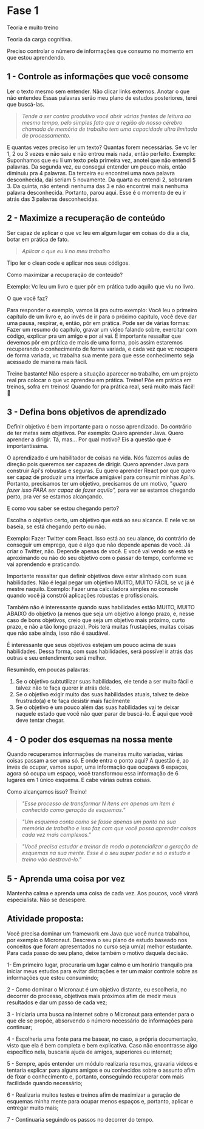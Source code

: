 # Fase 1

Teoria e muito treino

Teoria da carga cognitiva.

Preciso controlar o número de informações que consumo no momento em que estou aprendendo.

## 1 - Controle as informações que você consome

Ler o texto mesmo sem entender. Não clicar links externos. Anotar o que não entendeu Essas palavras serão meu plano de estudos posteriores, terei que buscá-las.

> *Tende a ser contra produtivo você abrir várias frentes de leitura ao mesmo tempo, pelo simples fato que a região do nosso cérebro chamada de memória de trabalho tem uma capacidade ultra limitada de processamento.*

E quantas vezes preciso ler um texto? Quantas forem necessárias. Se vc ler 1, 2 ou 3 vezes e não saiu e não entrou mais nada, então perfeito. Exemplo: Suponhamos que eu li um texto pela primeira vez, anotei que não entendi 5 palavras. Da segunda vez, eu consegui entender um pouco mais, então diminuiu pra 4 palavras. Da terceira eu encontrei uma nova palavra desconhecida, daí seriam 5 novamente. Da quarta eu entendi 2, sobraram 3. Da quinta, não entendi nenhuma das 3 e não encontrei mais nenhuma palavra desconhecida. Portanto, parou aqui. Esse é o momento de eu ir atrás das 3 palavras desconhecidas. 

## 2 - Maximize a recuperação de conteúdo

Ser capaz de aplicar o que vc leu em algum lugar em coisas do dia a dia, botar em prática de fato.

> *Aplicar o que eu li no meu trabalho*

Tipo ler o clean code e aplicar nos seus códigos.

Como maximizar a recuperação de conteúdo? 

Exemplo: Vc leu um livro e quer pôr em prática tudo aquilo que viu no livro. 

O que você faz?

Para responder o exemplo, vamos lá pra outro exemplo: Você leu o primeiro capítulo de um livro e, ao invés de ir para o próximo capitulo, você deve dar uma pausa, respirar, e, então, pôr em prática. Pode ser de várias formas: Fazer um resumo do capítulo, gravar um vídeo falando sobre, exercitar com código, explicar pra um amigo e por aí vai. É importante ressaltar que devemos pôr em prática de mais de uma forma, pois assim estaremos recuperando o conhecimento de forma variada, e cada vez que vc recupera de forma variada, vc trabalha sua mente para que esse conhecimento seja acessado de maneira mais fácil.

Treine bastante! Não espere a situação aparecer no trabalho, em um projeto real pra colocar o que vc aprendeu em prática. Treine! Põe em prática em treinos, sofra em treinos! Quando for pra prática real, será muito mais fácil! 🥳

## 3 - Defina bons objetivos de aprendizado

Definir objetivo é bem importante para o nosso aprendizado. Do contrário de ter metas sem objetivos. Por exemplo: Quero aprender Java. Quero aprender a dirigir. Tá, mas... Por qual motivo? Eis a questão que é importantíssima.

O aprendizado é um habilitador de coisas na vida. Nós fazemos aulas de direção pois queremos ser capazes de dirigir. Quero aprender Java para construir Api's robustas e seguras. Eu quero aprender React por que quero ser capaz de produzir uma interface amigável para consumir minhas Api's. Portanto, precisamos ter um objetivo, precisamos de um motivo,  "*quero fazer isso PARA ser capaz de fazer aquilo",* para ver se estamos chegando perto, pra ver se estamos alcançando. 

E como vou saber se estou chegando perto?

Escolha o objetivo certo, um objetivo que está ao seu alcance. E nele vc se baseia, se está chegando perto ou não.

Exemplo: Fazer Twitter com React. Isso está ao seu alance, do contrário de conseguir um emprego, que é algo que não depende apenas de você. Já criar o Twitter, não. Depende apenas de você. E você vai vendo se está se aproximando ou não do seu objetivo com o passar do tempo, conforme vc vai aprendendo e praticando.

Importante ressaltar que definir objetivos deve estar alinhado com suas habilidades. Não é legal pegar um objetivo MUITO, MUITO FÁCIL se vc já é mestre naquilo. Exemplo: Fazer uma calculadora simples no console quando você já constrói aplicações robustas e profissionais.

Também não é interessante quando suas habilidades estão MUITO, MUITO ABAIXO do objetivo (a menos que seja um objetivo a longo prazo, e, nesse caso de bons objetivos, creio que seja um objetivo mais próximo, curto prazo, e não a tão longo prazo). Pois terá muitas frustações, muitas coisas que não sabe ainda, isso não é saudável.

É interessante que seus objetivos estejam um pouco acima de suas habilidades. Dessa forma, com suas habilidades, será possível ir atrás das outras e seu entendimento será melhor.

Resumindo, em poucas palavras:

1. Se o objetivo subtutilizar suas habilidades, ele tende a ser muito fácil e talvez não te faça querer ir atrás dele.
2. Se o objetivo exigir muito das suas habilidades atuais, talvez te deixe frustrado(a) e te faça desistir mais facilmente
3. Se o objetivo é um pouco além das suas habilidades vai te deixar naquele estado que você não quer parar de buscá-lo. É aqui que você deve tentar chegar.

## 4 - O poder dos esquemas na nossa mente

Quando recuperamos informações de maneiras muito variadas, várias coisas passam a ser uma só. E onde entra o ponto aqui? A questão é, ao invés de ocupar, vamos supor, uma informação que ocupava 6 espaços, agora só ocupa um espaço, você transformou essa informação de 6 lugares em 1 único esquema. E cabe várias outras coisas.

Como alcançamos isso? Treino!

> *"Esse processo de transformar N itens em apenas um item é conhecido como geração de esquemas."*

> *"Um esquema conta como se fosse apenas um ponto na sua memória de trabalho e isso faz com que você possa aprender coisas cada vez mais complexas."*

> *"Você precisa estudar e treinar de modo a potencializar a geração de esquemas na sua mente. Esse é o seu super poder e só o estudo e treino vão destravá-lo."*

## 5 - Aprenda uma coisa por vez

Mantenha calma e aprenda uma coisa de cada vez. Aos poucos, você virará especialista. Não se desespere.

## Atividade proposta:

Você precisa dominar um framework em Java que você nunca trabalhou, por exemplo o Micronaut. Descreva o seu plano de estudo baseado nos conceitos que foram apresentados no curso seja um(a) melhor estudante. Para cada passo do seu plano, deixe também o motivo daquela decisão.

1- Em primeiro lugar, procuraria um lugar calmo e um horário tranquilo pra iniciar meus estudos para evitar distrações e ter um maior controle sobre as informações que estou consumindo;

2 - Como dominar o Micronaut é um objetivo distante, eu escolheria, no decorrer do processo, objetivos mais próximos afim de medir meus resultados e dar um passo de cada vez;

3 - Iniciaria uma busca na internet sobre o Micronaut para entender para o que ele se propõe, absorvendo o número necessário de informações para continuar;

4 - Escolheria uma fonte para me basear, no caso, a própria documentação, visto que ela é bem completa e bem explicativa. Caso não encontrasse algo específico nela, buscaria ajuda de amigos, superiores ou internet;

5 - Sempre, após entender um módulo realizaria resumos, gravaria vídeos e tentaria explicar para alguns amigos e ou conhecidos sobre o assunto afim de fixar o conhecimento e, portanto, conseguindo recuperar com mais facilidade quando necessário;

6 - Realizaria muitos testes e treinos afim de maximizar a geração de esquemas minha mente para ocupar menos espaços e, portanto, aplicar e entregar muito mais;

7 -  Continuaria seguindo os passos no decorrer do tempo.
